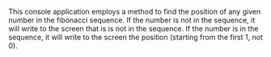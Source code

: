 This console application employs a method to find the position of any given number in the fibonacci sequence.
If the number is not in the sequence, it will write to the screen that is is not in the sequence. 
If the number is in the sequence, it will write to the screen the position (starting from the first 1, not 0).

